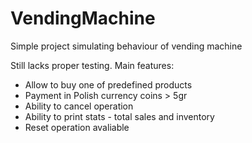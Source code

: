 # VendingMachine
Simple project simulating behaviour of vending machine

Still lacks proper testing.
Main features:
- Allow to buy one of predefined products
- Payment in Polish currency coins > 5gr
- Ability to cancel operation
- Ability to print stats - total sales and inventory
- Reset operation avaliable

